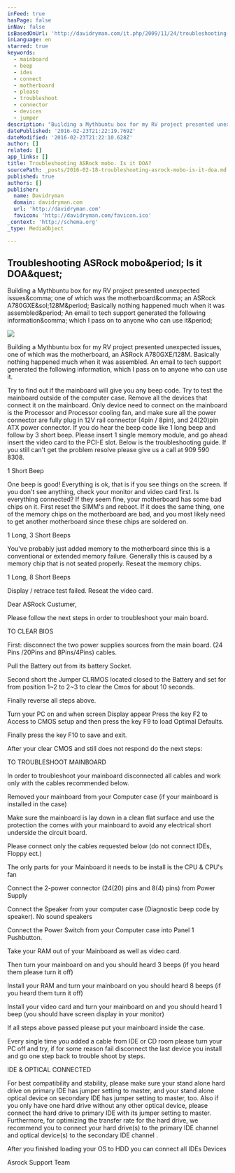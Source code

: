 ```yaml
---
inFeed: true
hasPage: false
inNav: false
isBasedOnUrl: 'http://davidryman.com/it.php/2009/11/24/troubleshooting-asrock-mobo-is-it-doa'
inLanguage: en
starred: true
keywords:
  - mainboard
  - beep
  - ides
  - connect
  - motherboard
  - please
  - troubleshoot
  - connector
  - devices
  - jumper
description: "Building a Mythbuntu box for my RV project presented unexpected issues, one of which was the motherboard, an ASRock A780GXE/128M. Basically nothing happened much when it was assembled. An email to tech support generated the following information, which I pass on to anyone who can use it.  Try to find out if the mainboard will give you any beep code. Try to test the mainboard outside of the computer case. Remove all the devices that connect it on the mainboard. Only device need to connect on the mainboard is the Processor and Processor cooling fan, and make sure all the power connector are fully plug in 12V rail connector (4pin / 8pin), and 24(20)pin ATX power connector. If you do hear the beep code like 1 long beep and follow by 3 short beep. Please insert 1 single memory module, and go ahead insert the video card to the PCI-E slot. Below is the troubleshooting guide. If you still can’t get the problem resolve please give us a call at 909 590 8308.  1 Short Beep  One beep is good! Everything is ok, that is if you see things on the screen. If you don't see anything, check your monitor and video card first. Is everything connected? If they seem fine, your motherboard has some bad chips on it. First reset the SIMM's and reboot. If it does the same thing, one of the memory chips on the motherboard are bad, and you most likely need to get another motherboard since these chips are soldered on.  1 Long, 3 Short Beeps  You've probably just added memory to the motherboard since this is a conventional or extended memory failure. Generally this is caused by a memory chip that is not seated properly. Reseat the memory chips.  1 Long, 8 Short Beeps  Display / retrace test failed. Reseat the video card.  Dear ASRock Custumer,  Please follow the next steps in order to troubleshoot your main board.  TO CLEAR BIOS  First: disconnect the two power supplies sources from the main board. (24 Pins /20Pins and 8Pins/4Pins) cables.  Pull the Battery out from its battery Socket.  Second short the Jumper CLRMOS located closed to the Battery and set for from position 1~2 to 2~3 to clear the Cmos for about 10 seconds.  Finally reverse all steps above.  Turn your PC on and when screen Display appear Press the key F2 to Access to CMOS setup and then press the key F9 to load Optimal Defaults.  Finally press the key F10 to save and exit.  After your clear CMOS and still does not respond do the next steps:  TO TROUBLESHOOT MAINBOARD  In order to troubleshoot your mainboard disconnected all cables and work only with the cables recommended below.  Removed your mainboard from your Computer case (if your mainboard is installed in the case)  Make sure the mainboard is lay down in a clean flat surface and use the protection the comes with your mainboard to avoid any electrical short underside the circuit board.  Please connect only the cables requested below (do not connect IDEs, Floppy ect.)  The only parts for your Mainboard it needs to be install is the CPU & CPU's fan  Connect the 2-power connector (24(20) pins and 8(4) pins) from Power Supply  Connect the Speaker from your computer case (Diagnostic beep code by speaker). No sound speakers  image001  Connect the Power Switch from your Computer case into Panel 1 Pushbutton.  Take your RAM out of your Mainboard as well as video card.  Then turn your mainboard on and you should heard 3 beeps (if you heard them please turn it off)  Install your RAM and turn your mainboard on you should heard 8 beeps (if you heard them turn it off)  Install your video card and turn your mainboard on and you should heard 1 beep (you should have screen display in your monitor)  If all steps above passed please put your mainboard inside the case.  Every single time you added a cable from IDE or CD room please turn your PC off and try, if for some reason fail disconnect the last device you install and go one step back to trouble shoot by steps.  IDE & OPTICAL CONNECTED  For best compatibility and stability, please make sure your stand alone hard drive on primary IDE has jumper setting to master, and your stand alone optical device on secondary IDE has jumper setting to master, too. Also if you only have one hard drive without any other optical device, please connect the hard drive to primary IDE with its jumper setting to master. Furthermore, for optimizing the transfer rate for the hard drive, we recommend you to connect your hard drive(s) to the primary IDE channel and optical device(s) to the secondary IDE channel .  After you finished loading your OS to HDD you can connect all IDEs Devices  Asrock Support Team"
datePublished: '2016-02-23T21:22:19.769Z'
dateModified: '2016-02-23T21:22:10.628Z'
author: []
related: []
app_links: []
title: Troubleshooting ASRock mobo. Is it DOA?
sourcePath: _posts/2016-02-18-troubleshooting-asrock-mobo-is-it-doa.md
published: true
authors: []
publisher:
  name: Davidryman
  domain: davidryman.com
  url: 'http://davidryman.com'
  favicon: 'http://davidryman.com/favicon.ico'
_context: 'http://schema.org'
_type: MediaObject

---
```

<article style=""><h1>Troubleshooting ASRock mobo&amp;period; Is it DOA&amp;quest;</h1><p>Building a Mythbuntu box for my RV project presented unexpected issues&amp;comma; one of which was the motherboard&amp;comma; an ASRock A780GXE&amp;sol;128M&amp;period; Basically nothing happened much when it was assembled&amp;period; An email to tech support generated the following information&amp;comma; which I pass on to anyone who can use it&amp;period;</p><img src="http://davidryman.com/G2_base/main.php?g2_view=core.DownloadItem&amp;g2_itemId=3051&amp;g2_GALLERYSID=TMP_SESSION_ID_DI_NOISSES_PMT" /></article>

Building a Mythbuntu box for my RV project presented unexpected issues, one of which was the motherboard, an ASRock A780GXE/128M. Basically nothing happened much when it was assembled. An email to tech support generated the following information, which I pass on to anyone who can use it.

Try to find out if the mainboard will give you any beep code. Try to test the mainboard outside of the computer case. Remove all the devices that connect it on the mainboard. Only device need to connect on the mainboard is the Processor and Processor cooling fan, and make sure all the power connector are fully plug in 12V rail connector (4pin / 8pin), and 24(20)pin ATX power connector. If you do hear the beep code like 1 long beep and follow by 3 short beep. Please insert 1 single memory module, and go ahead insert the video card to the PCI-E slot. Below is the troubleshooting guide. If you still can't get the problem resolve please give us a call at 909 590 8308\.

1 Short Beep

One beep is good! Everything is ok, that is if you see things on the screen. If you don't see anything, check your monitor and video card first. Is everything connected? If they seem fine, your motherboard has some bad chips on it. First reset the SIMM's and reboot. If it does the same thing, one of the memory chips on the motherboard are bad, and you most likely need to get another motherboard since these chips are soldered on.

1 Long, 3 Short Beeps

You've probably just added memory to the motherboard since this is a conventional or extended memory failure. Generally this is caused by a memory chip that is not seated properly. Reseat the memory chips.

1 Long, 8 Short Beeps

Display / retrace test failed. Reseat the video card.

Dear ASRock Custumer,

Please follow the next steps in order to troubleshoot your main board.

TO CLEAR BIOS

First: disconnect the two power supplies sources from the main board. (24 Pins /20Pins and 8Pins/4Pins) cables.

Pull the Battery out from its battery Socket.

Second short the Jumper CLRMOS located closed to the Battery and set for from position 1~2 to 2~3 to clear the Cmos for about 10 seconds.

Finally reverse all steps above.

Turn your PC on and when screen Display appear Press the key F2 to Access to CMOS setup and then press the key F9 to load Optimal Defaults.

Finally press the key F10 to save and exit.

After your clear CMOS and still does not respond do the next steps:

TO TROUBLESHOOT MAINBOARD

In order to troubleshoot your mainboard disconnected all cables and work only with the cables recommended below.

Removed your mainboard from your Computer case (if your mainboard is installed in the case)

Make sure the mainboard is lay down in a clean flat surface and use the protection the comes with your mainboard to avoid any electrical short underside the circuit board.

Please connect only the cables requested below (do not connect IDEs, Floppy ect.)

The only parts for your Mainboard it needs to be install is the CPU & CPU's fan

Connect the 2-power connector (24(20) pins and 8(4) pins) from Power Supply

Connect the Speaker from your computer case (Diagnostic beep code by speaker). No sound speakers

Connect the Power Switch from your Computer case into Panel 1 Pushbutton.

Take your RAM out of your Mainboard as well as video card.

Then turn your mainboard on and you should heard 3 beeps (if you heard them please turn it off)

Install your RAM and turn your mainboard on you should heard 8 beeps (if you heard them turn it off)

Install your video card and turn your mainboard on and you should heard 1 beep (you should have screen display in your monitor)

If all steps above passed please put your mainboard inside the case.

Every single time you added a cable from IDE or CD room please turn your PC off and try, if for some reason fail disconnect the last device you install and go one step back to trouble shoot by steps.

IDE & OPTICAL CONNECTED

For best compatibility and stability, please make sure your stand alone hard drive on primary IDE has jumper setting to master, and your stand alone optical device on secondary IDE has jumper setting to master, too. Also if you only have one hard drive without any other optical device, please connect the hard drive to primary IDE with its jumper setting to master. Furthermore, for optimizing the transfer rate for the hard drive, we recommend you to connect your hard drive(s) to the primary IDE channel and optical device(s) to the secondary IDE channel .

After you finished loading your OS to HDD you can connect all IDEs Devices

Asrock Support Team
